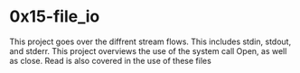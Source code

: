 # 0x15-file_io

This project goes over the diffrent stream flows. This includes stdin, stdout,
and stderr. This project overviews the use of the system call Open, as well as
close. Read is also covered in the use of these files